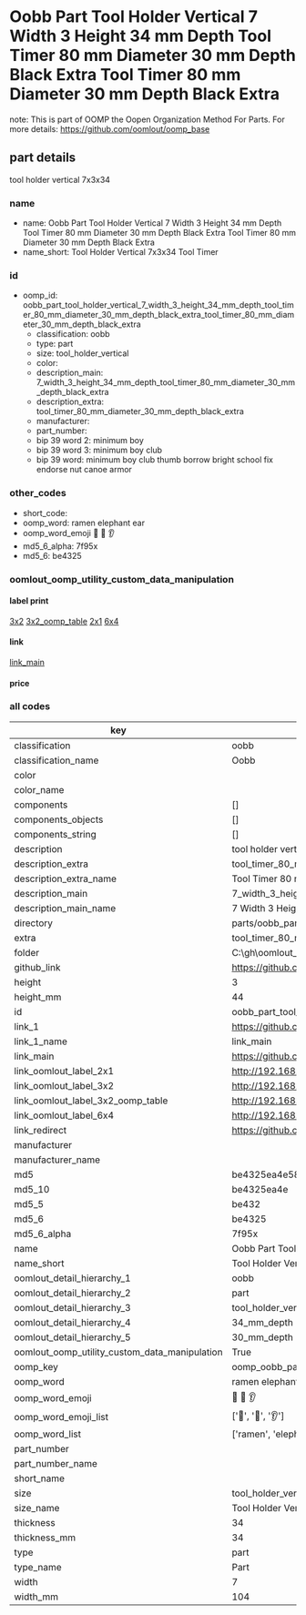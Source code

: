 # Oobb Part Tool Holder Vertical 7 Width 3 Height 34 mm Depth Tool Timer 80 mm Diameter 30 mm Depth Black Extra Tool Timer 80 mm Diameter 30 mm Depth Black Extra  

note: This is part of OOMP the Oopen Organization Method For Parts. For more details: https://github.com/oomlout/oomp_base

##  part details
  



tool holder vertical 7x3x34



### name
* name: Oobb Part Tool Holder Vertical 7 Width 3 Height 34 mm Depth Tool Timer 80 mm Diameter 30 mm Depth Black Extra Tool Timer 80 mm Diameter 30 mm Depth Black Extra
* name_short: Tool Holder Vertical 7x3x34 Tool Timer
### id
* oomp_id: oobb_part_tool_holder_vertical_7_width_3_height_34_mm_depth_tool_timer_80_mm_diameter_30_mm_depth_black_extra_tool_timer_80_mm_diameter_30_mm_depth_black_extra
  * classification: oobb
  * type: part
  * size: tool_holder_vertical
  * color: 
  * description_main: 7_width_3_height_34_mm_depth_tool_timer_80_mm_diameter_30_mm_depth_black_extra
  * description_extra: tool_timer_80_mm_diameter_30_mm_depth_black_extra
  * manufacturer: 
  * part_number: 
  * bip 39 word 2: minimum boy
  * bip 39 word 3: minimum boy club
  * bip 39 word: minimum boy club thumb borrow bright school fix endorse nut canoe armor

### other_codes
* short_code: 
* oomp_word: ramen elephant ear
* oomp_word_emoji :ramen: :elephant: :ear:
* md5_6_alpha: 7f95x
* md5_6: be4325






### oomlout_oomp_utility_custom_data_manipulation
#### label print
[3x2](http://192.168.1.245:1112/?label=oomp%207f95x)
[3x2_oomp_table](http://192.168.1.108:1112/?label=oomp%207f95x)
[2x1](http://192.168.1.242:1112/?label=oomp%207f95x)
[6x4](http://192.168.1.55:1112/?label=oomp%207f95x)    

#### link

[link_main](https://github.com/oomlout/oomlout_oobb_version_4_generated_parts/tree/main/navigation_oomp/oobb/part/tool_holder_vertical/7_width_3_height_34_mm_depth_tool_timer_80_mm_diameter_30_mm_depth_black_extra/tool_timer_80_mm_diameter_30_mm_depth_black_extra/part)                              

#### price







### all codes 
| key | value |  
| --- | --- |  
| classification | oobb |  
| classification_name | Oobb |  
| color |  |  
| color_name |  |  
| components | [] |  
| components_objects | [] |  
| components_string | [] |  
| description | tool holder vertical 7x3x34 |  
| description_extra | tool_timer_80_mm_diameter_30_mm_depth_black_extra |  
| description_extra_name | Tool Timer 80 mm Diameter 30 mm Depth Black Extra |  
| description_main | 7_width_3_height_34_mm_depth_tool_timer_80_mm_diameter_30_mm_depth_black_extra |  
| description_main_name | 7 Width 3 Height 34 mm Depth Tool Timer 80 mm Diameter 30 mm Depth Black Extra |  
| directory | parts/oobb_part_tool_holder_vertical_7_width_3_height_34_mm_depth_tool_timer_80_mm_diameter_30_mm_depth_black_extra_tool_timer_80_mm_diameter_30_mm_depth_black_extra |  
| extra | tool_timer_80_mm_diameter_30_mm_depth_black |  
| folder | C:\gh\oomlout_oobb_version_4_generated_parts\parts\oobb_part_tool_holder_vertical_7_width_3_height_34_mm_depth_tool_timer_80_mm_diameter_30_mm_depth_black_extra_tool_timer_80_mm_diameter_30_mm_depth_black_extra |  
| github_link | https://github.com/oomlout/oomlout_oomp_part_src/tree/main/parts/oobb_part_tool_holder_vertical_7_width_3_height_34_mm_depth_tool_timer_80_mm_diameter_30_mm_depth_black_extra_tool_timer_80_mm_diameter_30_mm_depth_black_extra |  
| height | 3 |  
| height_mm | 44 |  
| id | oobb_part_tool_holder_vertical_7_width_3_height_34_mm_depth_tool_timer_80_mm_diameter_30_mm_depth_black_extra_tool_timer_80_mm_diameter_30_mm_depth_black_extra |  
| link_1 | https://github.com/oomlout/oomlout_oobb_version_4_generated_parts/tree/main/navigation_oomp/oobb/part/tool_holder_vertical/7_width_3_height_34_mm_depth_tool_timer_80_mm_diameter_30_mm_depth_black_extra/tool_timer_80_mm_diameter_30_mm_depth_black_extra/part |  
| link_1_name | link_main |  
| link_main | https://github.com/oomlout/oomlout_oobb_version_4_generated_parts/tree/main/navigation_oomp/oobb/part/tool_holder_vertical/7_width_3_height_34_mm_depth_tool_timer_80_mm_diameter_30_mm_depth_black_extra/tool_timer_80_mm_diameter_30_mm_depth_black_extra/part |  
| link_oomlout_label_2x1 | http://192.168.1.242:1112/?label=oomp%207f95x |  
| link_oomlout_label_3x2 | http://192.168.1.245:1112/?label=oomp%207f95x |  
| link_oomlout_label_3x2_oomp_table | http://192.168.1.108:1112/?label=oomp%207f95x |  
| link_oomlout_label_6x4 | http://192.168.1.55:1112/?label=oomp%207f95x |  
| link_redirect | https://github.com/oomlout/oomlout_oobb_version_4_generated_parts/tree/main/parts/oobb_tool_holder_vertical_07_03_34_ex_tool_timer_80_mm_diameter_30_mm_depth_black |  
| manufacturer |  |  
| manufacturer_name |  |  
| md5 | be4325ea4e581818700d0e165846ac68 |  
| md5_10 | be4325ea4e |  
| md5_5 | be432 |  
| md5_6 | be4325 |  
| md5_6_alpha | 7f95x |  
| name | Oobb Part Tool Holder Vertical 7 Width 3 Height 34 mm Depth Tool Timer 80 mm Diameter 30 mm Depth Black Extra Tool Timer 80 mm Diameter 30 mm Depth Black Extra |  
| name_short | Tool Holder Vertical 7x3x34 Tool Timer |  
| oomlout_detail_hierarchy_1 | oobb |  
| oomlout_detail_hierarchy_2 | part |  
| oomlout_detail_hierarchy_3 | tool_holder_vertical |  
| oomlout_detail_hierarchy_4 | 34_mm_depth |  
| oomlout_detail_hierarchy_5 | 30_mm_depth |  
| oomlout_oomp_utility_custom_data_manipulation | True |  
| oomp_key | oomp_oobb_part_tool_holder_vertical_7_width_3_height_34_mm_depth_tool_timer_80_mm_diameter_30_mm_depth_black_extra_tool_timer_80_mm_diameter_30_mm_depth_black_extra |  
| oomp_word | ramen elephant ear |  
| oomp_word_emoji | :ramen: :elephant: :ear: |  
| oomp_word_emoji_list | [':ramen:', ':elephant:', ':ear:'] |  
| oomp_word_list | ['ramen', 'elephant', 'ear'] |  
| part_number |  |  
| part_number_name |  |  
| short_name |  |  
| size | tool_holder_vertical |  
| size_name | Tool Holder Vertical |  
| thickness | 34 |  
| thickness_mm | 34 |  
| type | part |  
| type_name | Part |  
| width | 7 |  
| width_mm | 104 |  
